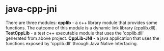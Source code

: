 # java-cpp-jni

There are three modules:
**cpplib** - a c++ library module that provides some functions. The outcome of this module is a dynamic link library (cpplib.dll).
**TestCppLib** - a test c++ executable module that uses the 'cpplib.dll' generated from above project.
**CppLib-JNI** - a java application that uses the functions exposed by 'cpplib.dll' through Java Native Interfacing.
